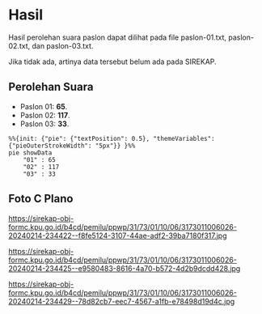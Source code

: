 # Hasil

Hasil perolehan suara paslon dapat dilihat pada file paslon-01.txt, paslon-02.txt, dan paslon-03.txt.

Jika tidak ada, artinya data tersebut belum ada pada SIREKAP.

## Perolehan Suara

 * Paslon 01: **65**.
 * Paslon 02: **117**.
 * Paslon 03: **33**.

```mermaid
%%{init: {"pie": {"textPosition": 0.5}, "themeVariables": {"pieOuterStrokeWidth": "5px"}} }%%
pie showData
    "01" : 65
    "02" : 117
    "03" : 33
```
## Foto C Plano

https://sirekap-obj-formc.kpu.go.id/b4cd/pemilu/ppwp/31/73/01/10/06/3173011006026-20240214-234422--f8fe5124-3107-44ae-adf2-39ba7180f317.jpg

https://sirekap-obj-formc.kpu.go.id/b4cd/pemilu/ppwp/31/73/01/10/06/3173011006026-20240214-234425--e9580483-8616-4a70-b572-4d2b9dcdd428.jpg

https://sirekap-obj-formc.kpu.go.id/b4cd/pemilu/ppwp/31/73/01/10/06/3173011006026-20240214-234429--78d82cb7-eec7-4567-a1fb-e78498d19d4c.jpg
